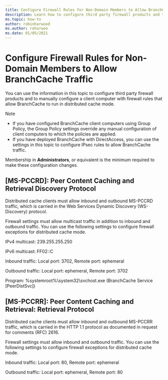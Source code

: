 ```yaml
---
title: Configure Firewall Rules for Non-Domain Members to Allow BranchCache Traffic
description: Learn how to configure third party firewall products and to manually configure a client computer with firewall rules that allow BranchCache to run in distributed cache mode.
ms.topic: how-to
author: robinharwood
ms.author: roharwoo
ms.date: 01/05/2021
---
```

# Configure Firewall Rules for Non-Domain Members to Allow BranchCache Traffic

You can use the information in this topic to configure third party firewall products and to manually configure a client computer with firewall rules that allow BranchCache to run in distributed cache mode.

> [!NOTE]
> -   If you have configured BranchCache client computers using Group Policy, the Group Policy settings override any manual configuration of client computers to which the policies are applied.
> -   If you have deployed BranchCache with DirectAccess, you can use the settings in this topic to configure IPsec rules to allow BranchCache traffic.

Membership in **Administrators**, or equivalent is the minimum required to make these configuration changes.

## [MS-PCCRD]: Peer Content Caching and Retrieval Discovery Protocol
Distributed cache clients must allow inbound and outbound MS-PCCRD traffic, which is carried in the Web Services Dynamic Discovery (WS-Discovery) protocol.

Firewall settings must allow multicast traffic in addition to inbound and outbound traffic. You can use the following settings to configure firewall exceptions for distributed cache mode.

IPv4 multicast: 239.255.255.250

IPv6 multicast: FF02::C

Inbound traffic: Local port: 3702, Remote port: ephemeral

Outbound traffic: Local port: ephemeral, Remote port: 3702

Program: %systemroot%\system32\svchost.exe (BranchCache Service [PeerDistSvc])

## [MS-PCCRR]: Peer Content Caching and Retrieval: Retrieval Protocol
Distributed cache clients must allow inbound and outbound MS-PCCRR traffic, which is carried in the HTTP 1.1 protocol as documented in request for comments (RFC) 2616.

Firewall settings must allow inbound and outbound traffic. You can use the following settings to configure firewall exceptions for distributed cache mode.

Inbound traffic: Local port: 80, Remote port: ephemeral

Outbound traffic: Local port: ephemeral, Remote port: 80




